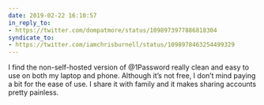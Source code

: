 ```yaml
---
date: 2019-02-22 16:10:57
in_reply_to:
- https://twitter.com/dompatmore/status/1098973977886818304
syndicate_to:
- https://twitter.com/iamchrisburnell/status/1098978463254499329
---
```


I find the non-self-hosted version of @1Password really clean and easy to use on both my laptop and phone. Although it’s not free, I don’t mind paying a bit for the ease of use. I share it with family and it makes sharing accounts pretty painless.
